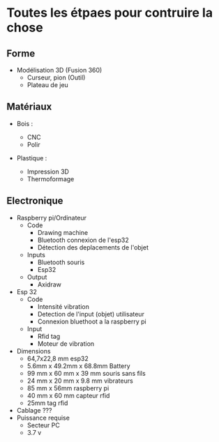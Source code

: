 # Toutes les étpaes pour contruire la chose

## Forme

- Modélisation 3D (Fusion 360)
    - Curseur, pion (Outil)
    - Plateau de jeu

## Matériaux

- Bois :
    - CNC
    - Polir

- Plastique :
    - Impression 3D
    - Thermoformage

## Electronique

- Raspberry pi/Ordinateur
    - Code
        - Drawing machine
        - Bluetooth connexion de l'esp32
        - Détection des deplacements de l'objet
    - Inputs
        - Bluetooth souris
        - Esp32
    - Output
        - Axidraw
- Esp 32
    - Code
        - Intensité vibration
        - Detection de l'input (objet) utilisateur
        - Connexion bluethoot a la raspberry pi
    - Input
        - Rfid tag
        - Moteur de vibration
- Dimensions
    - 64,7x22,8 mm esp32
    - 5.6mm x 49.2mm x 68.8mm Battery
    - 99 mm x 60 mm x 39 mm souris sans fils
    - 24 mm x 20 mm x 9.8 mm vibrateurs
    - 85 mm x 56mm raspberry pi
    - 40 mm x 60 mm capteur rfid
    - 25mm tag rfid
- Cablage
???
- Puissance requise
    - Secteur PC
    - 3.7 v
